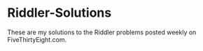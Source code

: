 # Riddler-Solutions
These are my solutions to the Riddler problems posted weekly on FiveThirtyEight.com.

